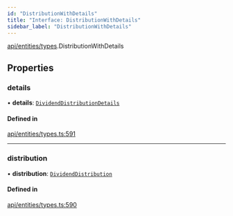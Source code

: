 ```yaml
---
id: "DistributionWithDetails"
title: "Interface: DistributionWithDetails"
sidebar_label: "DistributionWithDetails"
---
```


[api/entities/types](../../../../../modules/API/Entities/Types/Types.md).DistributionWithDetails

## Properties

### details

• **details**: [`DividendDistributionDetails`](../../DividendDistribution/Types/DividendDistributionDetails/DividendDistributionDetails.md)

#### Defined in

[api/entities/types.ts:591](https://github.com/PolymeshAssociation/polymesh-sdk/blob/49a0066c3/src/api/entities/types.ts#L591)

___

### distribution

• **distribution**: [`DividendDistribution`](../../../../../classes/API/Entities/DividendDistribution/DividendDistribution.md)

#### Defined in

[api/entities/types.ts:590](https://github.com/PolymeshAssociation/polymesh-sdk/blob/49a0066c3/src/api/entities/types.ts#L590)
